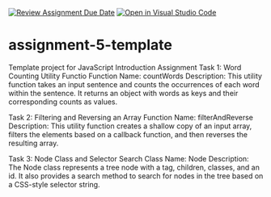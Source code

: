 [![Review Assignment Due Date](https://classroom.github.com/assets/deadline-readme-button-24ddc0f5d75046c5622901739e7c5dd533143b0c8e959d652212380cedb1ea36.svg)](https://classroom.github.com/a/AXifRa45)
[![Open in Visual Studio Code](https://classroom.github.com/assets/open-in-vscode-718a45dd9cf7e7f842a935f5ebbe5719a5e09af4491e668f4dbf3b35d5cca122.svg)](https://classroom.github.com/online_ide?assignment_repo_id=12376699&assignment_repo_type=AssignmentRepo)
# assignment-5-template
Template project for JavaScript Introduction Assignment
Task 1: Word Counting Utility Functio
Function Name: countWords
Description:
This utility function takes an input sentence and counts the occurrences of each word within the sentence. It returns an object with words as keys and their corresponding counts as values.

Task 2: Filtering and Reversing an Array
Function Name: filterAndReverse
Description:
This utility function creates a shallow copy of an input array, filters the elements based on a callback function, and then reverses the resulting array.

Task 3: Node Class and Selector Search
Class Name: Node
Description:
The Node class represents a tree node with a tag, children, classes, and an id. It also provides a search method to search for nodes in the tree based on a CSS-style selector string.
